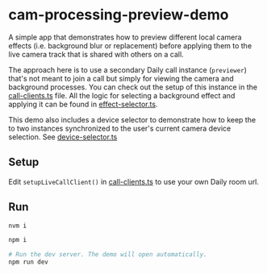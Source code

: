 # cam-processing-preview-demo

A simple app that demonstrates how to preview different local camera effects (i.e. background blur or replacement) before applying them to the live camera track that is shared with others on a call.

The approach here is to use a secondary Daily call instance (`previewer`) that's not meant to join a call but simply for viewing the camera and background processes. You can check out the setup of this instance in the [call-clients.ts](src/call-clients.ts) file. All the logic for selecting a background effect and applying it can be found in [effect-selector.ts](src/effect-selector.ts).

This demo also includes a device selector to demonstrate how to keep the to two instances synchronized to the user's current camera device selection. See [device-selector.ts](src/device-selector.ts)

## Setup

Edit `setupLiveCallClient()` in [call-clients.ts](src/call-clients.ts#L5) to use your own Daily room url.

## Run

```bash
nvm i

npm i

# Run the dev server. The demo will open automatically.
npm run dev
```
